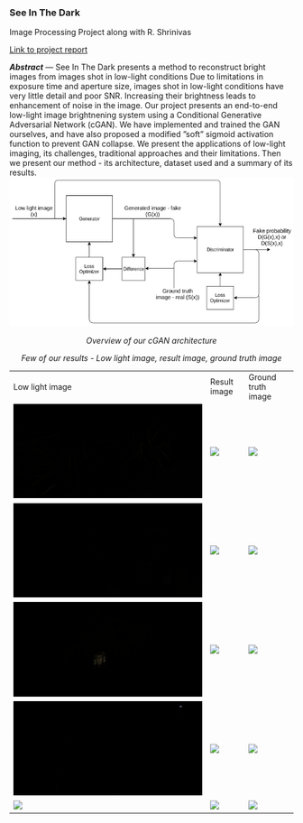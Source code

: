 ﻿---
layout: page
---

<h3><b>See In The Dark</b></h3>
Image Processing Project along with R. Shrinivas

[Link to project report](https://drive.google.com/file/d/197rulD8Zi53JZjOPDQwWhbxyBgTdWtoS/view?usp=sharing)

***Abstract*** — See In The Dark presents a method to reconstruct bright images from images shot in low-light conditions Due to limitations in exposure time and aperture size, images shot in low-light conditions have very little detail and poor SNR. Increasing their brightness leads to enhancement of noise in the image. Our project presents an end-to-end low-light image brightnening system using a Conditional Generative Adversarial Network (cGAN). We have implemented and trained the GAN ourselves, and have also proposed a modified ”soft” sigmoid activation function to prevent GAN collapse. We present the applications of low-light imaging, its challenges, traditional approaches and their limitations. Then we present our method - its architecture, dataset used and a summary of its results.
![](cGAN.png)
<p align="center"><em>Overview of our cGAN architecture</em></p>

<p align="center"><em>Few of our results - Low light image, result image, ground truth image</em></p>
<table>
	<tr>
		<td>Low light image</td>
		<td>Result image</td>
		<td>Ground truth image</td>
	</tr>
	<tr>
		<td><img src="sitd_images/dark1.png"></td>
		<td><img src="sitd_images/result1.png"></td>
		<td><img src="sitd_images/gt1.png"></td>
	</tr>
	<tr>
		<td><img src="sitd_images/dark2.png"></td>
		<td><img src="sitd_images/result2.png"></td>
		<td><img src="sitd_images/gt2.png"></td>
	</tr>
	<tr>
		<td><img src="sitd_images/dark3.png"></td>
		<td><img src="sitd_images/result3.png"></td>
		<td><img src="sitd_images/gt3.png"></td>
	</tr>
	<tr>
		<td><img src="sitd_images/dark4.png"></td>
		<td><img src="sitd_images/result4.png"></td>
		<td><img src="sitd_images/gt4.png"></td>
	</tr>
	<tr>
		<td><img src="sitd_images/dark5.png"></td>
		<td><img src="sitd_images/result5.png"></td>
		<td><img src="sitd_images/gt5.png"></td>
	</tr>
</table>